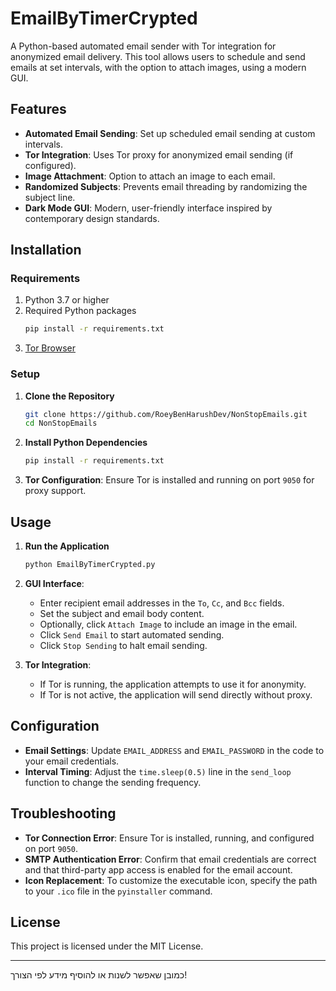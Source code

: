 # EmailByTimerCrypted

A Python-based automated email sender with Tor integration for anonymized email delivery. This tool allows users to schedule and send emails at set intervals, with the option to attach images, using a modern GUI. 

## Features

- **Automated Email Sending**: Set up scheduled email sending at custom intervals.
- **Tor Integration**: Uses Tor proxy for anonymized email sending (if configured).
- **Image Attachment**: Option to attach an image to each email.
- **Randomized Subjects**: Prevents email threading by randomizing the subject line.
- **Dark Mode GUI**: Modern, user-friendly interface inspired by contemporary design standards.

## Installation

### Requirements

1. Python 3.7 or higher
2. Required Python packages
   ```bash
   pip install -r requirements.txt
   ```
3. [Tor Browser](https://www.torproject.org/download/)

### Setup

1. **Clone the Repository**
   ```bash
   git clone https://github.com/RoeyBenHarushDev/NonStopEmails.git
   cd NonStopEmails
   ```

2. **Install Python Dependencies**
   ```bash
   pip install -r requirements.txt
   ```

3. **Tor Configuration**: Ensure Tor is installed and running on port `9050` for proxy support.

## Usage

1. **Run the Application**
   ```bash
   python EmailByTimerCrypted.py
   ```

2. **GUI Interface**:
   - Enter recipient email addresses in the `To`, `Cc`, and `Bcc` fields.
   - Set the subject and email body content.
   - Optionally, click `Attach Image` to include an image in the email.
   - Click `Send Email` to start automated sending.
   - Click `Stop Sending` to halt email sending.

3. **Tor Integration**:
   - If Tor is running, the application attempts to use it for anonymity.
   - If Tor is not active, the application will send directly without proxy.

## Configuration

- **Email Settings**: Update `EMAIL_ADDRESS` and `EMAIL_PASSWORD` in the code to your email credentials.
- **Interval Timing**: Adjust the `time.sleep(0.5)` line in the `send_loop` function to change the sending frequency.

## Troubleshooting

- **Tor Connection Error**: Ensure Tor is installed, running, and configured on port `9050`.
- **SMTP Authentication Error**: Confirm that email credentials are correct and that third-party app access is enabled for the email account.
- **Icon Replacement**: To customize the executable icon, specify the path to your `.ico` file in the `pyinstaller` command.

## License

This project is licensed under the MIT License.

---

כמובן שאפשר לשנות או להוסיף מידע לפי הצורך!

